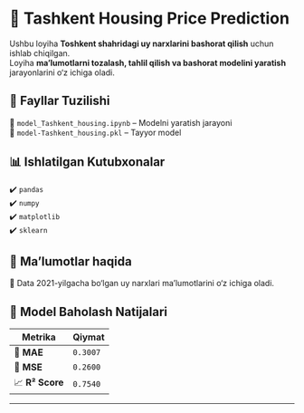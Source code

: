 # 🏡 Tashkent Housing Price Prediction  

Ushbu loyiha **Toshkent shahridagi uy narxlarini bashorat qilish** uchun ishlab chiqilgan.  
Loyiha **ma’lumotlarni tozalash, tahlil qilish va bashorat modelini yaratish** jarayonlarini o‘z ichiga oladi.  

## 📂 Fayllar Tuzilishi  
📁 `model_Tashkent_housing.ipynb` – Modelni yaratish jarayoni  
📁 `model-Tashkent_housing.pkl` – Tayyor model  

## 📊 Ishlatilgan Kutubxonalar  
✔️ `pandas`  
✔️ `numpy`  
✔️ `matplotlib`  
✔️ `sklearn`  

## 📅 Ma’lumotlar haqida  
🔹 Data 2021-yilgacha bo‘lgan uy narxlari ma’lumotlarini o‘z ichiga oladi.  

## 🎯 Model Baholash Natijalari  
| Metrika | Qiymat |
|---------|--------|
| 🎯 **MAE**  | `0.3007` |
| 📏 **MSE**  | `0.2600` |
| 📈 **R² Score** | `0.7540` |



---




